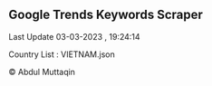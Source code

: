 

## Google Trends Keywords Scraper 
 
Last Update 03-03-2023 , 19:24:14

Country List :
VIETNAM.json



© Abdul Muttaqin 
